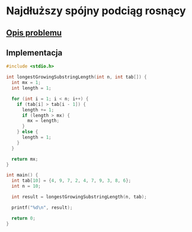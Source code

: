 # Najdłuższy spójny podciąg rosnący

## [Opis problemu](../../../../algorithms/searching/longest-growing-substring.md)


## Implementacja

```c linenums="1"
#include <stdio.h>

int longestGrowingSubstringLength(int n, int tab[]) {
  int mx = 1;
  int length = 1;

  for (int i = 1; i < n; i++) {
    if (tab[i] > tab[i - 1]) {
      length += 1;
      if (length > mx) {
        mx = length;
      }
    } else {
      length = 1;
    }
  }

  return mx;
}

int main() {
  int tab[10] = {4, 9, 7, 2, 4, 7, 9, 3, 8, 6};
  int n = 10;

  int result = longestGrowingSubstringLength(n, tab);

  printf("%d\n", result);

  return 0;
}
```


